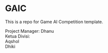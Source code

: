 # GAIC
This is a repo for Game AI Competition template. 

Project Manager: Dhanu</br>
Ketua Divisi:</br> 
Aqshol</br>
Dhiki</br>

